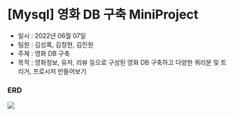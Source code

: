 # [Mysql] 영화 DB 구축 MiniProject
* 일시 : 2022년 06월 07일
* 팀원 : 김성록, 김정현, 김진원
* 주제 : 영화 DB 구축
* 목적 : 영화정보, 유저, 리뷰 등으로 구성된 영화 DB 구축하고 다양한 쿼리문 및 트리거, 프로시저 만들어보기 

### ERD
![](https://velog.velcdn.com/images/zolyer/post/54633119-3e1d-4773-9132-1c6f3a873429/image.png)
